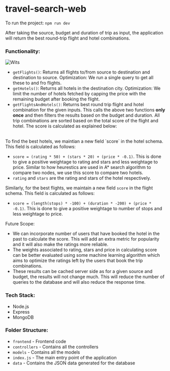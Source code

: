 # travel-search-web

To run the project: `npm run dev`

After taking the source, budget and duration of trip as input, the application will return the best round-trip flight and hotel combinations.

### Functionality:

![Wits](./screenshots/travelwits.gif)

- `getFlights()`: Returns all flights to/from source to destination and destination to source. Optimization: We run a single query to get all these to and fro flights.
- `getHotels()`: Returns all hotels in the destination city. Optimization: We limit the number of hotels fetched by capping the price with the remaining budget after booking the flight.
- `getFlightsAndHotels()`: Returns best round trip flight and hotel combination for the given inputs. This calls the above two functions **only once** and then filters the results based on the budget and duration. All trip combinations are sorted based on the total score of the flight and hotel. The score is calculated as explained below:

<br/>
To find the best hotels, we maintian a new field `score` in the hotel schema. This field is calculated as follows:

- `score = (rating * 50) + (stars * 20) + (price * -0.1)`. This is done to give a positive weightage to rating and stars and less weightage to price. Similar to how heurestics are used in A\* search algorithm to compare two nodes, we use this score to compare two hotels.
- `rating` and `stars` are the rating and stars of the hotel respectively.

Similarly, for the best flights, we maintain a new field `score` in the flight schema. This field is calculated as follows:

- `score = (length(stops) * -100) + (duration * -200) + (price * -0.1)`. This is done to give a positive weightage to number of stops and less weightage to price.

Future Scope:

- We can incorporate number of users that have booked the hotel in the past to calculate the score. This will add an extra metric for popularity and it will also make the ratings more reliable.
- The weights associated to rating, stars and price in calculating score can be better evaluated using some machine learning algorithm which aims to optimize the ratings left by the users that book the trip combinations.
- These results can be cached server side as for a given source and budget, the results will not change much. This will reduce the number of queries to the database and will also reduce the response time.

### Tech Stack:

- Node.js
- Express
- MongoDB

### Folder Structure:

- `frontend` - Frontend code
- `controllers` - Contains all the controllers
- `models` - Contains all the models
- `index.js` - The main entry point of the application
- `data` - Contains the JSON data generated for the database
